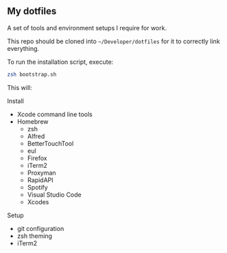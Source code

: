 ## My dotfiles

A set of tools and environment setups I require for work.

This repo should be cloned into `~/Developer/dotfiles` for it to correctly link everything.

To run the installation script, execute:

```bash
zsh bootstrap.sh
```

This will:

Install
* Xcode command line tools
* Homebrew
  * zsh
  * Alfred
  * BetterTouchTool
  * eul
  * Firefox
  * iTerm2
  * Proxyman
  * RapidAPI
  * Spotify
  * Visual Studio Code
  * Xcodes

Setup
* git configuration
* zsh theming
* iTerm2
